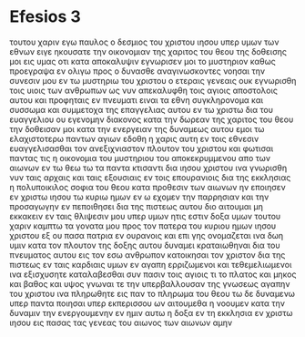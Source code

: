 # Efesios 3
τουτου χαριν εγω παυλος ο δεσμιος του χριστου ιησου υπερ υμων των εθνων
ειγε ηκουσατε την οικονομιαν της χαριτος του θεου της δοθεισης μοι εις υμας 
οτι κατα αποκαλυψιν εγνωρισεν μοι το μυστηριον καθως προεγραψα εν ολιγω
προς ο δυνασθε αναγινωσκοντες νοησαι την συνεσιν μου εν τω μυστηριω του χριστου
ο ετεραις γενεαις ουκ εγνωρισθη τοις υιοις των ανθρωπων ως νυν απεκαλυφθη τοις αγιοις αποστολοις αυτου και προφηταις εν πνευματι
ειναι τα εθνη συγκληρονομα και συσσωμα και συμμετοχα της επαγγελιας αυτου εν τω χριστω δια του ευαγγελιου
ου εγενομην διακονος κατα την δωρεαν της χαριτος του θεου την δοθεισαν μοι κατα την ενεργειαν της δυναμεως αυτου
εμοι τω ελαχιστοτερω παντων αγιων εδοθη η χαρις αυτη εν τοις εθνεσιν ευαγγελισασθαι τον ανεξιχνιαστον πλουτον του χριστου
και φωτισαι παντας τις η οικονομια του μυστηριου του αποκεκρυμμενου απο των αιωνων εν τω θεω τω τα παντα κτισαντι δια ιησου χριστου
ινα γνωρισθη νυν ταις αρχαις και ταις εξουσιαις εν τοις επουρανιοις δια της εκκλησιας η πολυποικιλος σοφια του θεου
κατα προθεσιν των αιωνων ην εποιησεν εν χριστω ιησου τω κυριω ημων
εν ω εχομεν την παρρησιαν και την προσαγωγην εν πεποιθησει δια της πιστεως αυτου
διο αιτουμαι μη εκκακειν εν ταις θλιψεσιν μου υπερ υμων ητις εστιν δοξα υμων 
τουτου χαριν καμπτω τα γονατα μου προς τον πατερα του κυριου ημων ιησου χριστου
εξ ου πασα πατρια εν ουρανοις και επι γης ονομαζεται
ινα δωη υμιν κατα τον πλουτον της δοξης αυτου δυναμει κραταιωθηναι δια του πνευματος αυτου εις τον εσω ανθρωπον
κατοικησαι τον χριστον δια της πιστεως εν ταις καρδιαις υμων
εν αγαπη ερριζωμενοι και τεθεμελιωμενοι ινα εξισχυσητε καταλαβεσθαι συν πασιν τοις αγιοις τι το πλατος και μηκος και βαθος και υψος
γνωναι τε την υπερβαλλουσαν της γνωσεως αγαπην του χριστου ινα πληρωθητε εις παν το πληρωμα του θεου
τω δε δυναμενω υπερ παντα ποιησαι υπερ εκπερισσου ων αιτουμεθα η νοουμεν κατα την δυναμιν την ενεργουμενην εν ημιν
αυτω η δοξα εν τη εκκλησια εν χριστω ιησου εις πασας τας γενεας του αιωνος των αιωνων αμην
